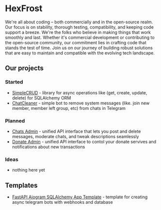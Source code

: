 # HexFrost 

We're all about coding – both commercially and in the open-source realm. 
Our focus is on stability, thorough testing, compatibility, and keeping code support a breeze. 
We're the folks who believe in making things that work smoothly and last. 
Whether it's commercial development or contributing to the open-source community, our commitment lies in crafting code that stands the test of time. 
Join us on our journey of building robust solutions that are easy to maintain and compatible with the evolving tech landscape.

## Our projects

### Started

* [SimpleCRUD](https://github.com/hexfrost/simplecrud) - library for async operations like (get, create, update, delete) for SQLAlchemy ORM
* [ChatCleaner](https://github.com/hexfrost/chat-cleaner) - simple bot to remove system messages (like. join new member, member left group, etc) from chats in Telegram

### Planned

* [Chats Admin](https://github.com/hexfrost/social-media-platform-admin) - unified API interface that lets you post and delete messages, moderate chats, and tweak descriptions seamlessly
* [Donate Admin](https://github.com/hexfrost/donate-platform-manager) - unified API interface to contol your donate servives and notifications about new transactions

### Ideas

* nothing here yet


## Templates

- [FastAPI Aiogram SQLAlchemy App Template](https://github.com/hexfrost/fastapi-aiogram-template) - template for creating async telegram bots with webhooks and database

